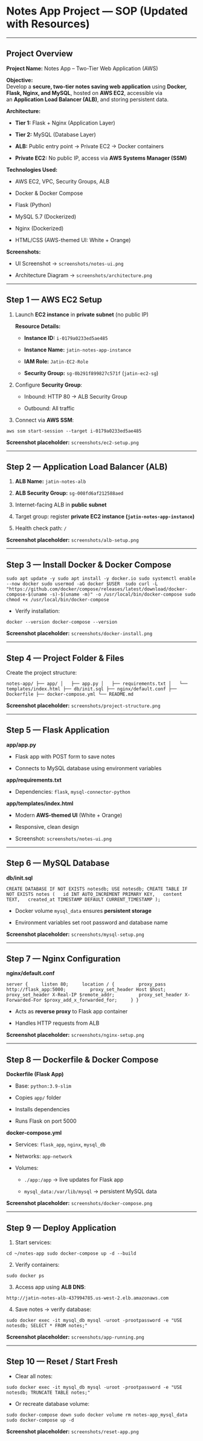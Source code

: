 # **Notes App Project — SOP (Updated with Resources)**

* * *

## **Project Overview**

**Project Name:** Notes App – Two-Tier Web Application (AWS)

**Objective:**  
Develop a **secure, two-tier notes saving web application** using **Docker, Flask, Nginx, and MySQL**, hosted on **AWS EC2**, accessible via an **Application Load Balancer (ALB)**, and storing persistent data.

**Architecture:**

-   **Tier 1:** Flask + Nginx (Application Layer)
    
-   **Tier 2:** MySQL (Database Layer)
    
-   **ALB:** Public entry point → Private EC2 → Docker containers
    
-   **Private EC2:** No public IP, access via **AWS Systems Manager (SSM)**
    

**Technologies Used:**

-   AWS EC2, VPC, Security Groups, ALB
    
-   Docker & Docker Compose
    
-   Flask (Python)
    
-   MySQL 5.7 (Dockerized)
    
-   Nginx (Dockerized)
    
-   HTML/CSS (AWS-themed UI: White + Orange)
    

**Screenshots:**

-   UI Screenshot → `screenshots/notes-ui.png`
    
-   Architecture Diagram → `screenshots/architecture.png`
    

* * *

## **Step 1 — AWS EC2 Setup**

1.  Launch **EC2 instance** in **private subnet** (no public IP)
    
    **Resource Details:**
    
    -   **Instance ID:** `i-0179a0233ed5ae485`
        
    -   **Instance Name:** `jatin-notes-app-instance`
        
    -   **IAM Role:** `Jatin-EC2-Role`
        
    -   **Security Group:** `sg-0b291f899827c571f` (`jatin-ec2-sg`)
        
2.  Configure **Security Group**:
    
    -   Inbound: HTTP 80 → ALB Security Group
        
    -   Outbound: All traffic
        
3.  Connect via **AWS SSM**:
    

`aws ssm start-session --target i-0179a0233ed5ae485`

**Screenshot placeholder:** `screenshots/ec2-setup.png`

* * *

## **Step 2 — Application Load Balancer (ALB)**

1.  **ALB Name:** `jatin-notes-alb`
    
2.  **ALB Security Group:** `sg-008fd6af212588aed`
    
3.  Internet-facing ALB in **public subnet**
    
4.  Target group: register **private EC2 instance (`jatin-notes-app-instance`)**
    
5.  Health check path: `/`
    

**Screenshot placeholder:** `screenshots/alb-setup.png`

* * *

## **Step 3 — Install Docker & Docker Compose**

`sudo apt update -y sudo apt install -y docker.io sudo systemctl enable --now docker sudo usermod -aG docker $USER  sudo curl -L "https://github.com/docker/compose/releases/latest/download/docker-compose-$(uname -s)-$(uname -m)" -o /usr/local/bin/docker-compose sudo chmod +x /usr/local/bin/docker-compose`

-   Verify installation:
    

`docker --version docker-compose --version`

**Screenshot placeholder:** `screenshots/docker-install.png`

* * *

## **Step 4 — Project Folder & Files**

Create the project structure:

`notes-app/ ├── app/ │   ├── app.py │   ├── requirements.txt │   └── templates/index.html ├── db/init.sql ├── nginx/default.conf ├── Dockerfile ├── docker-compose.yml └── README.md`

**Screenshot placeholder:** `screenshots/project-structure.png`

* * *

## **Step 5 — Flask Application**

**app/app.py**

-   Flask app with POST form to save notes
    
-   Connects to MySQL database using environment variables
    

**app/requirements.txt**

-   Dependencies: `flask`, `mysql-connector-python`
    

**app/templates/index.html**

-   Modern **AWS-themed UI** (White + Orange)
    
-   Responsive, clean design
    
-   Screenshot: `screenshots/notes-ui.png`
    

* * *

## **Step 6 — MySQL Database**

**db/init.sql**

`CREATE DATABASE IF NOT EXISTS notesdb; USE notesdb; CREATE TABLE IF NOT EXISTS notes (   id INT AUTO_INCREMENT PRIMARY KEY,   content TEXT,   created_at TIMESTAMP DEFAULT CURRENT_TIMESTAMP );`

-   Docker volume `mysql_data` ensures **persistent storage**
    
-   Environment variables set root password and database name
    

**Screenshot placeholder:** `screenshots/mysql-setup.png`

* * *

## **Step 7 — Nginx Configuration**

**nginx/default.conf**

`server {     listen 80;     location / {         proxy_pass http://flask_app:5000;         proxy_set_header Host $host;         proxy_set_header X-Real-IP $remote_addr;         proxy_set_header X-Forwarded-For $proxy_add_x_forwarded_for;     } }`

-   Acts as **reverse proxy** to Flask app container
    
-   Handles HTTP requests from ALB
    

**Screenshot placeholder:** `screenshots/nginx-setup.png`

* * *

## **Step 8 — Dockerfile & Docker Compose**

**Dockerfile (Flask App)**

-   Base: `python:3.9-slim`
    
-   Copies `app/` folder
    
-   Installs dependencies
    
-   Runs Flask on port 5000
    

**docker-compose.yml**

-   Services: `flask_app`, `nginx`, `mysql_db`
    
-   Networks: `app-network`
    
-   Volumes:
    
    -   `./app:/app` → live updates for Flask app
        
    -   `mysql_data:/var/lib/mysql` → persistent MySQL data
        

**Screenshot placeholder:** `screenshots/docker-compose.png`

* * *

## **Step 9 — Deploy Application**

1.  Start services:
    

`cd ~/notes-app sudo docker-compose up -d --build`

2.  Verify containers:
    

`sudo docker ps`

3.  Access app using **ALB DNS**:
    

`http://jatin-notes-alb-437994785.us-west-2.elb.amazonaws.com`

4.  Save notes → verify database:
    

`sudo docker exec -it mysql_db mysql -uroot -prootpassword -e "USE notesdb; SELECT * FROM notes;"`

**Screenshot placeholder:** `screenshots/app-running.png`

* * *

## **Step 10 — Reset / Start Fresh**

-   Clear all notes:
    

`sudo docker exec -it mysql_db mysql -uroot -prootpassword -e "USE notesdb; TRUNCATE TABLE notes;"`

-   Or recreate database volume:
    

`sudo docker-compose down sudo docker volume rm notes-app_mysql_data sudo docker-compose up -d`

**Screenshot placeholder:** `screenshots/reset-app.png`
